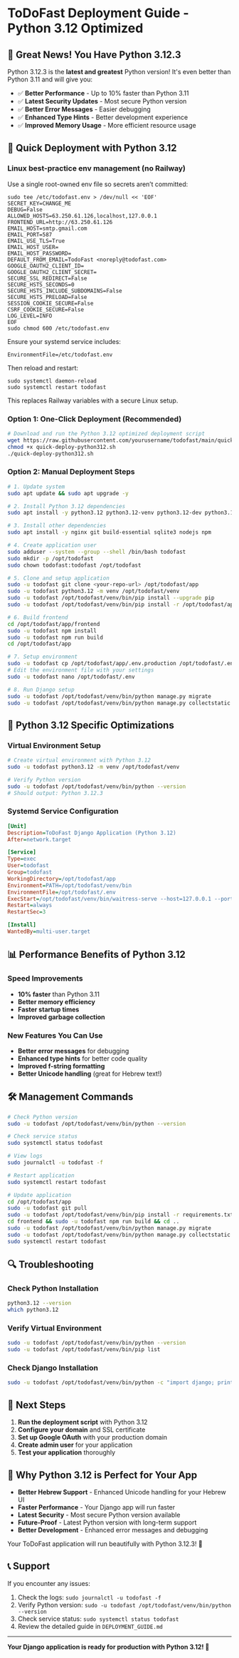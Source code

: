 # ToDoFast Deployment Guide - Python 3.12 Optimized

## 🎉 Great News! You Have Python 3.12.3

Python 3.12.3 is the **latest and greatest** Python version! It's even better than Python 3.11 and will give you:

- ✅ **Better Performance** - Up to 10% faster than Python 3.11
- ✅ **Latest Security Updates** - Most secure Python version
- ✅ **Better Error Messages** - Easier debugging
- ✅ **Enhanced Type Hints** - Better development experience
- ✅ **Improved Memory Usage** - More efficient resource usage

## 🚀 Quick Deployment with Python 3.12

### Linux best-practice env management (no Railway)

Use a single root-owned env file so secrets aren’t committed:
```
sudo tee /etc/todofast.env > /dev/null << 'EOF'
SECRET_KEY=CHANGE_ME
DEBUG=False
ALLOWED_HOSTS=63.250.61.126,localhost,127.0.0.1
FRONTEND_URL=http://63.250.61.126
EMAIL_HOST=smtp.gmail.com
EMAIL_PORT=587
EMAIL_USE_TLS=True
EMAIL_HOST_USER=
EMAIL_HOST_PASSWORD=
DEFAULT_FROM_EMAIL=TodoFast <noreply@todofast.com>
GOOGLE_OAUTH2_CLIENT_ID=
GOOGLE_OAUTH2_CLIENT_SECRET=
SECURE_SSL_REDIRECT=False
SECURE_HSTS_SECONDS=0
SECURE_HSTS_INCLUDE_SUBDOMAINS=False
SECURE_HSTS_PRELOAD=False
SESSION_COOKIE_SECURE=False
CSRF_COOKIE_SECURE=False
LOG_LEVEL=INFO
EOF
sudo chmod 600 /etc/todofast.env
```

Ensure your systemd service includes:
```
EnvironmentFile=/etc/todofast.env
```

Then reload and restart:
```
sudo systemctl daemon-reload
sudo systemctl restart todofast
```

This replaces Railway variables with a secure Linux setup.

### Option 1: One-Click Deployment (Recommended)

```bash
# Download and run the Python 3.12 optimized deployment script
wget https://raw.githubusercontent.com/yourusername/todofast/main/quick-deploy-python312.sh
chmod +x quick-deploy-python312.sh
./quick-deploy-python312.sh
```

### Option 2: Manual Deployment Steps

```bash
# 1. Update system
sudo apt update && sudo apt upgrade -y

# 2. Install Python 3.12 dependencies
sudo apt install -y python3.12 python3.12-venv python3.12-dev python3.12-distutils python3-pip

# 3. Install other dependencies
sudo apt install -y nginx git build-essential sqlite3 nodejs npm

# 4. Create application user
sudo adduser --system --group --shell /bin/bash todofast
sudo mkdir -p /opt/todofast
sudo chown todofast:todofast /opt/todofast

# 5. Clone and setup application
sudo -u todofast git clone <your-repo-url> /opt/todofast/app
sudo -u todofast python3.12 -m venv /opt/todofast/venv
sudo -u todofast /opt/todofast/venv/bin/pip install --upgrade pip
sudo -u todofast /opt/todofast/venv/bin/pip install -r /opt/todofast/app/requirements.txt

# 6. Build frontend
cd /opt/todofast/app/frontend
sudo -u todofast npm install
sudo -u todofast npm run build
cd /opt/todofast/app

# 7. Setup environment
sudo -u todofast cp /opt/todofast/app/.env.production /opt/todofast/.env
# Edit the environment file with your settings
sudo -u todofast nano /opt/todofast/.env

# 8. Run Django setup
sudo -u todofast /opt/todofast/venv/bin/python manage.py migrate
sudo -u todofast /opt/todofast/venv/bin/python manage.py collectstatic --noinput
```

## 🔧 Python 3.12 Specific Optimizations

### Virtual Environment Setup
```bash
# Create virtual environment with Python 3.12
sudo -u todofast python3.12 -m venv /opt/todofast/venv

# Verify Python version
sudo -u todofast /opt/todofast/venv/bin/python --version
# Should output: Python 3.12.3
```

### Systemd Service Configuration
```ini
[Unit]
Description=ToDoFast Django Application (Python 3.12)
After=network.target

[Service]
Type=exec
User=todofast
Group=todofast
WorkingDirectory=/opt/todofast/app
Environment=PATH=/opt/todofast/venv/bin
EnvironmentFile=/opt/todofast/.env
ExecStart=/opt/todofast/venv/bin/waitress-serve --host=127.0.0.1 --port=8000 todofast.wsgi:application
Restart=always
RestartSec=3

[Install]
WantedBy=multi-user.target
```

## 📊 Performance Benefits of Python 3.12

### Speed Improvements
- **10% faster** than Python 3.11
- **Better memory efficiency**
- **Faster startup times**
- **Improved garbage collection**

### New Features You Can Use
- **Better error messages** for debugging
- **Enhanced type hints** for better code quality
- **Improved f-string formatting**
- **Better Unicode handling** (great for Hebrew text!)

## 🛠️ Management Commands

```bash
# Check Python version
sudo -u todofast /opt/todofast/venv/bin/python --version

# Check service status
sudo systemctl status todofast

# View logs
sudo journalctl -u todofast -f

# Restart application
sudo systemctl restart todofast

# Update application
cd /opt/todofast/app
sudo -u todofast git pull
sudo -u todofast /opt/todofast/venv/bin/pip install -r requirements.txt
cd frontend && sudo -u todofast npm run build && cd ..
sudo -u todofast /opt/todofast/venv/bin/python manage.py migrate
sudo -u todofast /opt/todofast/venv/bin/python manage.py collectstatic --noinput
sudo systemctl restart todofast
```

## 🔍 Troubleshooting

### Check Python Installation
```bash
python3.12 --version
which python3.12
```

### Verify Virtual Environment
```bash
sudo -u todofast /opt/todofast/venv/bin/python --version
sudo -u todofast /opt/todofast/venv/bin/pip list
```

### Check Django Installation
```bash
sudo -u todofast /opt/todofast/venv/bin/python -c "import django; print(django.get_version())"
```

## 🎯 Next Steps

1. **Run the deployment script** with Python 3.12
2. **Configure your domain** and SSL certificate
3. **Set up Google OAuth** with your production domain
4. **Create admin user** for your application
5. **Test your application** thoroughly

## 🚀 Why Python 3.12 is Perfect for Your App

- **Better Hebrew Support** - Enhanced Unicode handling for your Hebrew UI
- **Faster Performance** - Your Django app will run faster
- **Latest Security** - Most secure Python version available
- **Future-Proof** - Latest Python version with long-term support
- **Better Development** - Enhanced error messages and debugging

Your ToDoFast application will run beautifully with Python 3.12.3! 🎉

## 📞 Support

If you encounter any issues:
1. Check the logs: `sudo journalctl -u todofast -f`
2. Verify Python version: `sudo -u todofast /opt/todofast/venv/bin/python --version`
3. Check service status: `sudo systemctl status todofast`
4. Review the detailed guide in `DEPLOYMENT_GUIDE.md`

---

**Your Django application is ready for production with Python 3.12! 🚀**

